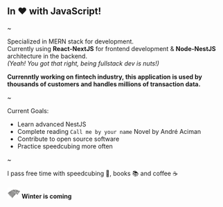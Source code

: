 ## In ❤️ with JavaScript!

~

Specialized in MERN stack for development. <br>
Currently using **React-NextJS** for frontend development & **Node-NestJS** architecture in the backend. <br>
*(Yeah! You got that right, being fullstack dev is nuts!)*

**Currenntly working on fintech industry, this application is used by thousands of customers and handles millions of transaction data.** 

~

Current Goals: 
- Learn advanced NestJS 
- Complete reading `Call me by your name` Novel by André Aciman 
- Contribute to open source software 
- Practice speedcubing more often 

~

I pass free time with speedcubing 🧊, books 📚 and coffee ☕

#### ![Winter is coming](img/stark-2.png)  Winter is coming 
